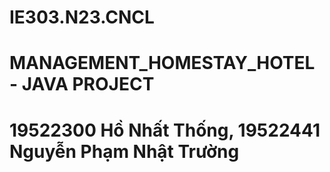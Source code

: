 # IE303.N23.CNCL
# MANAGEMENT_HOMESTAY_HOTEL - JAVA PROJECT
# 19522300 Hồ Nhất Thống, 19522441 Nguyễn Phạm Nhật Trường
